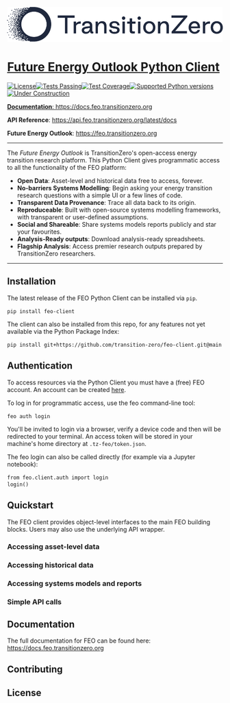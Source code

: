 <picture>
  <source media="(prefers-color-scheme: dark)" srcset="https://github.com/transition-zero/.github/raw/main/profile/img/logo-dark.png">
  <img alt="TransitionZero Logo" width="1000px" src="https://github.com/transition-zero/.github/raw/main/profile/img/logo-light.png">
  <a href="https://www.transitionzero.org/">
</picture>


# Future Energy Outlook Python Client

<!-- badges-begin -->

<img src="https://img.shields.io/badge/License-Apache_2.0-blue.svg" alt="License" href="https://opensource.org/licenses/Apache-2.0"><img src="https://img.shields.io/endpoint?url=https://gist.githubusercontent.com/Lkruitwagen/feffb38d46c750cad5402dca5dd54bf9/raw/713dc1d51bcfb95d520aa72a19e5029b387b8e3c/tests_passing.json" alt="Tests Passing"><img src="https://img.shields.io/endpoint?url=https://gist.githubusercontent.com/Lkruitwagen/d2b6ec23e3c6e8309236216689d91782/raw/456f94a2a084bfffa07db241b4c82bbcc668bdf4/coverage_badge.json" alt="Test Coverage"><img src="https://img.shields.io/endpoint?url=https://gist.githubusercontent.com/Lkruitwagen/bd1e357c1bce5fc2c0808bcdb569157c/raw/3fb7a23af07abaf2fbdf55944545bc97f46f1070/python_version_badge.json" alt="Supported Python versions"><img src="https://img.shields.io/badge/under%20construction-ffae00" alt="Under Construction">

<!-- badges-end -->
**Documentation**: <a href="https://docs.feo.transitionzero.org" target="_blank">https://docs.feo.transitionzero.org</a>

**API Reference**: <a href="https://api.feo.transitionzero.org/latest/docs" target="_blank">https://api.feo.transitionzero.org/latest/docs</a>

**Future Energy Outlook**: <a href="https://feo.transitionzero.org" target="_blank">https://feo.transitionzero.org</a>

---

The _Future Energy Outlook_ is TransitionZero's open-access energy transition research platform.
This Python Client gives programmatic access to all the functionality of the FEO platform:

* **Open Data**: Asset-level and historical data free to access, forever.
* **No-barriers Systems Modelling**: Begin asking your energy transition research questions with a simple UI or a few lines of code.
* **Transparent Data Provenance**: Trace all data back to its origin.
* **Reproduceable**: Built with open-source systems modelling frameworks, with transparent or user-defined assumptions.
* **Social and Shareable**: Share systems models reports publicly and star your favourites.
* **Analysis-Ready outputs**: Download analysis-ready spreadsheets.
* **Flagship Analysis**: Access premier research outputs prepared by TransitionZero researchers.


---

## Installation

The latest release of the FEO Python Client can be installed via `pip`.

    pip install feo-client

The client can also be installed from this repo, for any features not yet available via the Python Package Index:

    pip install git+https://github.com/transition-zero/feo-client.git@main

## Authentication

To access resources via the Python Client you must have a (free) FEO account. An account can be created [here](https://feo.transitionzero.org).

To log in for programmatic access, use the feo command-line tool:

    feo auth login

You'll be invited to login via a browser, verify a device code and then will be redirected to your terminal.
An access token will be stored in your machine's home directory at `.tz-feo/token.json`.

The feo login can also be called directly (for example via a Jupyter notebook):

    from feo.client.auth import login
    login()

## Quickstart

The FEO client provides object-level interfaces to the main FEO building blocks. Users may also use the underlying API wrapper.

### Accessing asset-level data

### Accessing historical data

### Accessing systems models and reports

### Simple API calls



## Documentation

The full documentation for FEO can be found here: <a href="https://docs.feo.transitionzero.org" target="_blank">https://docs.feo.transitionzero.org</a>

## Contributing

## License

